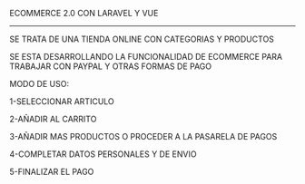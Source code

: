 ECOMMERCE 2.0 CON LARAVEL Y VUE
*******************************

SE TRATA DE UNA TIENDA ONLINE CON CATEGORIAS Y PRODUCTOS

SE ESTA DESARROLLANDO LA FUNCIONALIDAD DE ECOMMERCE PARA TRABAJAR CON PAYPAL Y OTRAS FORMAS DE PAGO

MODO DE USO:

1-SELECCIONAR ARTICULO

2-AÑADIR AL CARRITO

3-AÑADIR MAS PRODUCTOS O PROCEDER A LA PASARELA DE PAGOS

4-COMPLETAR DATOS PERSONALES Y DE ENVIO

5-FINALIZAR EL PAGO
